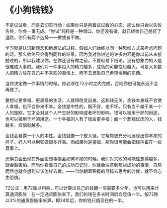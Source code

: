 # 《小狗钱钱》

不是试试看，而是去切实行动！如果你只是抱着试试看的心态，那么你只会以失败告终，你会一事无成。“尝试”纯粹是一种借口，你还没有做，就已经给自己想好了退路，你只有两个选择——做或者不做。

学习就是认识新观念和新想法的过程。假如人们始终以同一种思维方式来考虑问题的话，那么始终只会得到同样的结果。因为我对你讲述的许多内容是你以前从未接触过的，所以我建议你，在你还没有做之前，不要轻易下结论。没有想象力的人是很难成大事的。我们对一件事投入的精力越多，成功的可能性也越大。可是大多数人把精力放在自己并不喜欢的事情上，而不去想象自己希望得到的东西。

当你决定做一件事情的时候，你必须在72小时之内完成，否则你很可能永远不会再做了。

要想过更幸福、更满意的生活，人就得改变自身。这和钱无关，金钱本身既不会使人幸福，也不会带来不幸。金钱是中性的，既不好，也不坏。只有当千属于某一个人的是欧，它才会对这个人产生好的影响或者坏的影响。钱可以被用于好的用途，也可以被用于坏的用途。一个幸福的人有了钱会更幸福；而一个悲观忧虑的人，钱越多，烦恼就越多。

金钱会暴露一个人的本性。金钱就像一个放大镜，它帮你更充分地展现出你本来的样子。好人可以用钱做很多好事。而如果你是盗贼，那你很可能会把钱挥霍在一些蠢事上。

恐惧总会出现在外面设想事情会如何不顺的时候。我们对失败的可能性想得越多，就会越害怕。而当你看着自己的成功日记时，你就会注意到那些成功的事情，自然而然也就会想到应该怎样去做。——当你朝着积极的目标去思考的时候，就不会心生恐惧。

72公式：用72除以利率，可以计算出自己的钱翻一倍需要多少年，也可以用来计算通货膨胀：在一定通货膨胀率下，我们的钱在多长时间后会贬值一半。按72除以3%的通货膨胀率来算，即24年后，你的钱只值现在的一半。
